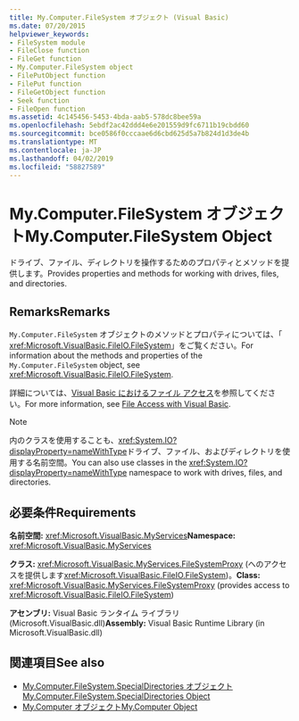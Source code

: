 ```yaml
---
title: My.Computer.FileSystem オブジェクト (Visual Basic)
ms.date: 07/20/2015
helpviewer_keywords:
- FileSystem module
- FileClose function
- FileGet function
- My.Computer.FileSystem object
- FilePutObject function
- FilePut function
- FileGetObject function
- Seek function
- FileOpen function
ms.assetid: 4c145456-5453-4bda-aab5-578dc8bee59a
ms.openlocfilehash: 5ebdf2ac42ddd4e6e201559d9fc6711b19cbdd60
ms.sourcegitcommit: bce0586f0cccaae6d6cbd625d5a7b824d1d3de4b
ms.translationtype: MT
ms.contentlocale: ja-JP
ms.lasthandoff: 04/02/2019
ms.locfileid: "58827589"
---
```

# <a name="mycomputerfilesystem-object"></a><span data-ttu-id="1a961-102">My.Computer.FileSystem オブジェクト</span><span class="sxs-lookup"><span data-stu-id="1a961-102">My.Computer.FileSystem Object</span></span>
<span data-ttu-id="1a961-103">ドライブ、ファイル、ディレクトリを操作するためのプロパティとメソッドを提供します。</span><span class="sxs-lookup"><span data-stu-id="1a961-103">Provides properties and methods for working with drives, files, and directories.</span></span>  
  
## <a name="remarks"></a><span data-ttu-id="1a961-104">Remarks</span><span class="sxs-lookup"><span data-stu-id="1a961-104">Remarks</span></span>  
 <span data-ttu-id="1a961-105">`My.Computer.FileSystem` オブジェクトのメソッドとプロパティについては、「 <xref:Microsoft.VisualBasic.FileIO.FileSystem>」をご覧ください。</span><span class="sxs-lookup"><span data-stu-id="1a961-105">For information about the methods and properties of the `My.Computer.FileSystem` object, see <xref:Microsoft.VisualBasic.FileIO.FileSystem>.</span></span>  
  
 <span data-ttu-id="1a961-106">詳細については、[Visual Basic におけるファイル アクセス](../../../visual-basic/developing-apps/programming/drives-directories-files/file-access.md)を参照してください。</span><span class="sxs-lookup"><span data-stu-id="1a961-106">For more information, see [File Access with Visual Basic](../../../visual-basic/developing-apps/programming/drives-directories-files/file-access.md).</span></span>  
  
> [!NOTE]
>  <span data-ttu-id="1a961-107">内のクラスを使用することも、<xref:System.IO?displayProperty=nameWithType>ドライブ、ファイル、およびディレクトリを使用する名前空間。</span><span class="sxs-lookup"><span data-stu-id="1a961-107">You can also use classes in the <xref:System.IO?displayProperty=nameWithType> namespace to work with drives, files, and directories.</span></span>  
  
## <a name="requirements"></a><span data-ttu-id="1a961-108">必要条件</span><span class="sxs-lookup"><span data-stu-id="1a961-108">Requirements</span></span>  
 <span data-ttu-id="1a961-109">**名前空間:** <xref:Microsoft.VisualBasic.MyServices></span><span class="sxs-lookup"><span data-stu-id="1a961-109">**Namespace:** <xref:Microsoft.VisualBasic.MyServices></span></span>  
  
 <span data-ttu-id="1a961-110">**クラス:** <xref:Microsoft.VisualBasic.MyServices.FileSystemProxy> (へのアクセスを提供します<xref:Microsoft.VisualBasic.FileIO.FileSystem>)。</span><span class="sxs-lookup"><span data-stu-id="1a961-110">**Class:** <xref:Microsoft.VisualBasic.MyServices.FileSystemProxy> (provides access to <xref:Microsoft.VisualBasic.FileIO.FileSystem>)</span></span>  
  
 <span data-ttu-id="1a961-111">**アセンブリ:** Visual Basic ランタイム ライブラリ (Microsoft.VisualBasic.dll)</span><span class="sxs-lookup"><span data-stu-id="1a961-111">**Assembly:** Visual Basic Runtime Library (in Microsoft.VisualBasic.dll)</span></span>  
  
## <a name="see-also"></a><span data-ttu-id="1a961-112">関連項目</span><span class="sxs-lookup"><span data-stu-id="1a961-112">See also</span></span>

- [<span data-ttu-id="1a961-113">My.Computer.FileSystem.SpecialDirectories オブジェクト</span><span class="sxs-lookup"><span data-stu-id="1a961-113">My.Computer.FileSystem.SpecialDirectories Object</span></span>](../../../visual-basic/language-reference/objects/my-computer-filesystem-specialdirectories-object.md)
- [<span data-ttu-id="1a961-114">My.Computer オブジェクト</span><span class="sxs-lookup"><span data-stu-id="1a961-114">My.Computer Object</span></span>](../../../visual-basic/language-reference/objects/my-computer-object.md)
